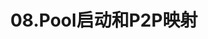 ---
title: 08.Pool启动和P2P映射
tags: [chorus]
keywords: chorus
sidebar: my_sidebar
permalink: 08.Pool启动和P2P映射.html
folder: blockchain/chorus
---